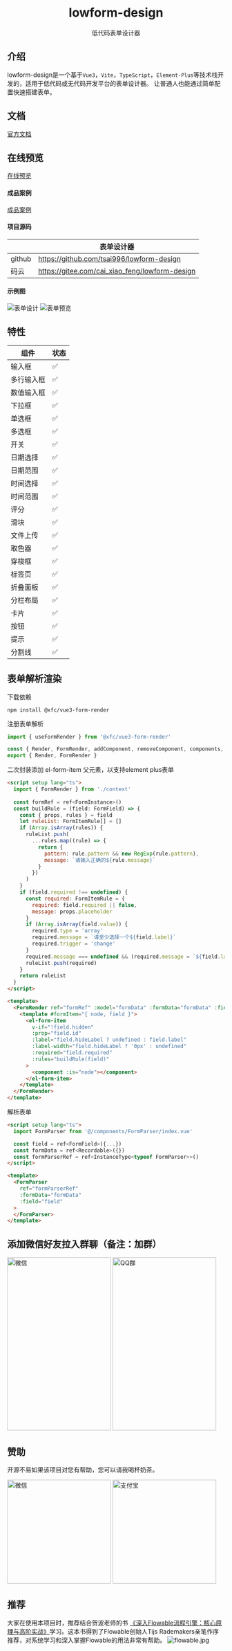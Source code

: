 <div align="center">
    <h1>lowform-design</h1>
    <p>低代码表单设计器</p>
</div>

## 介绍

lowform-design是一个基于`Vue3`，`Vite`，`TypeScript`，`Element-Plus`等技术栈开发的，适用于低代码或无代码开发平台的表单设计器。
让普通人也能通过简单配置快速搭建表单。 <br />

## 文档

[官方文档](https://tsai996.github.io/lowform/)

## 在线预览

[在线预览](https://tsai996.github.io/lowform-design/)

#### 成品案例

[成品案例](https://demo.lowflow.vip/)

#### 项目源码

|        | 表单设计器                                          |
|--------|------------------------------------------------|
| github | https://github.com/tsai996/lowform-design      |
| 码云     | https://gitee.com/cai_xiao_feng/lowform-design |

#### 示例图

<p>
    <img alt="表单设计" src="packages/lowform-design/public/form.png" style="display: inline-block"/>
    <img alt="表单预览" src="packages/lowform-design/public/preview.png" style="display: inline-block"/>
</p>

## 特性

| 组件    | 状态 |
|-------|----|
| 输入框   | ✅  |
| 多行输入框 | ✅  |
| 数值输入框 | ✅  |
| 下拉框   | ✅  |
| 单选框   | ✅  |
| 多选框   | ✅  |
| 开关    | ✅  |
| 日期选择  | ✅  |
| 日期范围  | ✅  |
| 时间选择  | ✅  |
| 时间范围  | ✅  |
| 评分    | ✅  |
| 滑块    | ✅  |
| 文件上传  | ✅  |
| 取色器   | ✅  |
| 穿梭框   | ✅  |
| 标签页   | ✅  |
| 折叠面板  | ✅  |
| 分栏布局  | ✅  |
| 卡片    | ✅  |
| 按钮    | ✅  |
| 提示    | ✅  |
| 分割线   | ✅  |

##  表单解析渲染
下载依赖
```shell
npm install @xfc/vue3-form-render
```
注册表单解析
```typescript
import { useFormRender } from '@xfc/vue3-form-render'

const { Render, FormRender, addComponent, removeComponent, components, hooks } = useFormRender()
export { Render, FormRender }
```
二次封装添加 el-form-item 父元素，以支持element plus表单
```html
<script setup lang="ts">
  import { FormRender } from './context'
  
  const formRef = ref<FormInstance>()
  const buildRule = (field: FormField) => {
    const { props, rules } = field
    let ruleList: FormItemRule[] = []
    if (Array.isArray(rules)) {
      ruleList.push(
        ...rules.map((rule) => {
          return {
            pattern: rule.pattern && new RegExp(rule.pattern),
            message: `请输入正确的${rule.message}`
          }
        })
      )
    }
    if (field.required !== undefined) {
      const required: FormItemRule = {
        required: field.required || false,
        message: props.placeholder
      }
      if (Array.isArray(field.value)) {
        required.type = 'array'
        required.message = `请至少选择一个${field.label}`
        required.trigger = 'change'
      }
      required.message === undefined && (required.message = `${field.label}不能为空`)
      ruleList.push(required)
    }
    return ruleList
  }
</script>

<template>
  <FormRender ref="formRef" :model="formData" :formData="formData" :field="field" v-bind="$attrs">
    <template #formItem="{ node, field }">
      <el-form-item
        v-if="!field.hidden"
        :prop="field.id"
        :label="field.hideLabel ? undefined : field.label"
        :label-width="field.hideLabel ? '0px' : undefined"
        :required="field.required"
        :rules="buildRule(field)"
      >
        <component :is="node"></component>
      </el-form-item>
    </template>
  </FormRender>
</template>
```
解析表单
```html
<script setup lang="ts">
  import FormParser from '@/components/FormParser/index.vue'

  const field = ref<FormField>({...})
  const formData = ref<Recordable>({})
  const formParserRef = ref<InstanceType<typeof FormParser>>()
</script>

<template>
  <FormParser
    ref="formParserRef"
    :formData="formData"
    :field="field"
  >
  </FormParser>
</template>
```
## 添加微信好友拉入群聊（备注：加群）
<p>
    <img alt="微信" src="packages/lowform-design/public/wx.jpg" width="240" height="400" style="display: inline-block"/>
    <img alt="QQ群" src="packages/lowform-design/public/qq_qun.jpg" width="240" height="400" style="display: inline-block"/>
</p>

## 赞助

开源不易如果该项目对您有帮助，您可以请我喝杯奶茶。
<p>
    <img alt="微信" src="packages/lowform-design/public/wxpay.png" height="240" width="240" style="display: inline-block"/>
    <img alt="支付宝" src="packages/lowform-design/public/alipay.png" height="240" width="240" style="display: inline-block"/>
</p>

## 推荐

大家在使用本项目时，推荐结合贺波老师的书
[《深入Flowable流程引擎：核心原理与高阶实战》](https://item.jd.com/14804836.html)学习。这本书得到了Flowable创始人Tijs Rademakers亲笔作序推荐，对系统学习和深入掌握Flowable的用法非常有帮助。
![flowable.jpg](public%2Fflowable.jpg)
